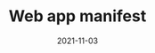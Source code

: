 ---
title: Web app manifest
description: >
  The Web App Manifest is mandatory to every PWA. In this chapter, you will see all the meta data that can be set to define how your app will work.
authors:
  - firt
date: 2021-11-03
---